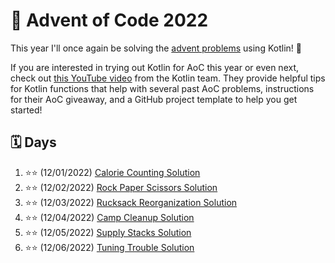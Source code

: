 # :christmas_tree: Advent of Code 2022

This year I'll once again be solving the [advent problems](https://adventofcode.com/) using Kotlin! :clinking_glasses:

If you are interested in trying out Kotlin for AoC this year or even next, check out [this YouTube video](https://youtu.be/6-XSehwRgSY) from the Kotlin team. They provide helpful tips for Kotlin functions that help with several past AoC problems, instructions for their AoC giveaway, and a GitHub project template to help you get started!

## :spiral_calendar: Days

1. :star::star: (12/01/2022) [Calorie Counting Solution](src/main/kotlin/com/github/markaalvaro/advent2022/Day01.kt)
2. :star::star: (12/02/2022) [Rock Paper Scissors Solution](src/main/kotlin/com/github/markaalvaro/advent2022/Day02.kt)
3. :star::star: (12/03/2022) [Rucksack Reorganization Solution](src/main/kotlin/com/github/markaalvaro/advent2022/Day03.kt)
4. :star::star: (12/04/2022) [Camp Cleanup Solution](src/main/kotlin/com/github/markaalvaro/advent2022/Day04.kt)
5. :star::star: (12/05/2022) [Supply Stacks Solution](src/main/kotlin/com/github/markaalvaro/advent2022/Day05.kt)
6. :star::star: (12/06/2022) [Tuning Trouble Solution](src/main/kotlin/com/github/markaalvaro/advent2022/Day06.kt)
